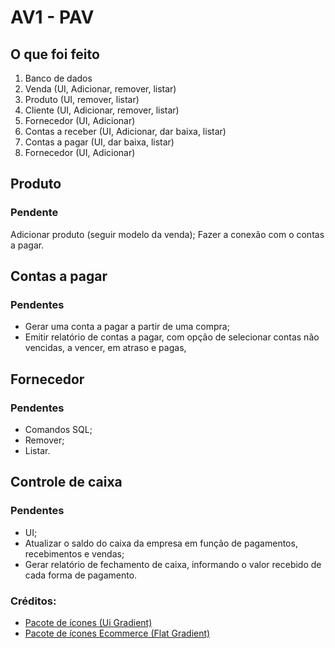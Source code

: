 # AV1 - PAV

## O que foi feito

01. Banco de dados
00. Venda (UI, Adicionar, remover, listar)
00. Produto (UI, remover, listar)
00. Cliente (UI, Adicionar, remover, listar)
00. Fornecedor (UI, Adicionar)
00. Contas a receber (UI, Adicionar, dar baixa, listar)
00. Contas a pagar (UI, dar baixa, listar) 
00. Fornecedor (UI, Adicionar)

## Produto

### Pendente

Adicionar produto (seguir modelo da venda);
Fazer a conexão com o contas a pagar.

## Contas a pagar

### Pendentes
- Gerar uma conta a pagar a partir de uma compra;
- Emitir relatório de contas a pagar, com opção de selecionar contas não vencidas, a vencer, em atraso e pagas,

## Fornecedor

### Pendentes
- Comandos SQL;
- Remover;
- Listar.

## Controle de caixa

### Pendentes
- UI;
- Atualizar o saldo do caixa da empresa em função de pagamentos, recebimentos e vendas;
- Gerar relatório de fechamento de caixa, informando o valor recebido de cada forma de pagamento.


### Créditos:
- [Pacote de ícones (Ui Gradient)](https://www.flaticon.com/br/packs/ui-82?style_id=1259&family_id=333&group_id=621)
- [Pacote de ícones Ecommerce (Flat Gradient)](https://www.flaticon.com/br/packs/ecommerce-498)
